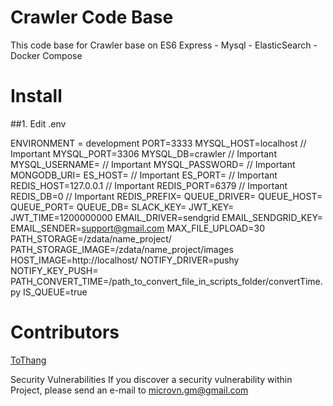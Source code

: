 # Crawler Code Base
This code base for Crawler base on ES6 Express - Mysql - ElasticSearch - Docker Compose

# Install
##1. Edit .env

ENVIRONMENT = development
PORT=3333
MYSQL_HOST=localhost  // Important
MYSQL_PORT=3306 
MYSQL_DB=crawler // Important
MYSQL_USERNAME=  // Important
MYSQL_PASSWORD=  // Important
MONGODB_URI=
ES_HOST=  // Important
ES_PORT=  // Important
REDIS_HOST=127.0.0.1 // Important
REDIS_PORT=6379  // Important
REDIS_DB=0  // Important
REDIS_PREFIX=
QUEUE_DRIVER=
QUEUE_HOST=
QUEUE_PORT=
QUEUE_DB=
SLACK_KEY=
JWT_KEY=
JWT_TIME=1200000000
EMAIL_DRIVER=sendgrid
EMAIL_SENDGRID_KEY=
EMAIL_SENDER=support@gmail.com
MAX_FILE_UPLOAD=30
PATH_STORAGE=/zdata/name_project/
PATH_STORAGE_IMAGE=/zdata/name_project/images
HOST_IMAGE=http://localhost/
NOTIFY_DRIVER=pushy
NOTIFY_KEY_PUSH=
PATH_CONVERT_TIME=/path_to_convert_file_in_scripts_folder/convertTime.py 
IS_QUEUE=true


# Contributors
<a href="https://github.com/tothang">ToThang</a>

Security Vulnerabilities
If you discover a security vulnerability within Project, please send an e-mail to microvn.gm@gmail.com
